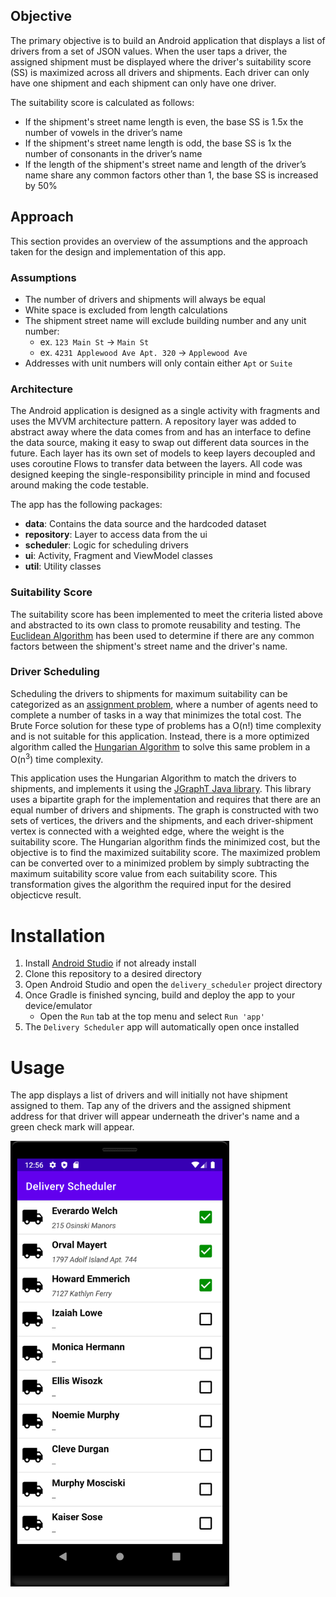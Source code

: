
## Objective
The primary objective is to build an Android application that displays a list of drivers from a set of JSON values. When the user taps a driver, the assigned shipment must be displayed where the driver's suitability score (SS) is maximized across all drivers and shipments. Each driver can only have one shipment and each shipment can only have one driver.

The suitability score is calculated as follows:
- If the shipment's street name length is even, the base SS is 1.5x the number of vowels in the driver’s name 
- If the shipment's street name length is odd, the base SS is 1x the number of consonants in the driver’s name
- If the length of the shipment's street name and length of the driver’s name share any common factors other than 1, the base SS is increased by 50% 

## Approach
This section provides an overview of the assumptions and the approach taken for the design and implementation of this app. 

### Assumptions
- The number of drivers and shipments will always be equal
- White space is excluded from length calculations
- The shipment street name will exclude building number and any unit number:
	- ex. `123 Main St` -> `Main St`
	- ex. `4231 Applewood Ave Apt. 320` -> `Applewood Ave` 
- Addresses with unit numbers will only contain either `Apt` or `Suite`


### Architecture
The Android application is designed as a single activity with fragments and uses the MVVM architecture pattern. A repository layer was added to abstract away where the data comes from and has an interface to define the data source, making it easy to swap out different data sources in the future. Each layer has its own set of models to keep layers decoupled and uses coroutine Flows to transfer data between the layers. All code was designed keeping the single-responsibility principle in mind and focused around making the code testable.

The app has the following packages:
- **data**: Contains the data source and the hardcoded dataset
- **repository**: Layer to access data from the ui
- **scheduler**: Logic for scheduling drivers
- **ui**: Activity, Fragment and ViewModel classes
- **util**: Utility classes

### Suitability Score
The suitability score has been implemented to meet the criteria listed above and abstracted to its own class to promote reusability and testing. The [Euclidean Algorithm](https://en.wikipedia.org/wiki/Euclidean_algorithm) has been used to determine if there are any common factors between the shipment's street name and the driver's name.

### Driver Scheduling
Scheduling the drivers to shipments for maximum suitability can be categorized as an [assignment problem](https://en.wikipedia.org/wiki/Assignment_problem), where a number of agents need to complete a number of tasks in a way that minimizes the total cost. The Brute Force solution for these type of problems has a O(n!) time complexity and is not suitable for this application. Instead, there is a more optimized algorithm called the [Hungarian Algorithm](https://en.wikipedia.org/wiki/Hungarian_algorithm) to solve this same problem in a O(n<sup>3</sup>) time complexity. 

This application uses the Hungarian Algorithm to match the drivers to shipments, and implements it using the [JGraphT Java library](https://jgrapht.org/javadoc/org.jgrapht.core/org/jgrapht/alg/matching/KuhnMunkresMinimalWeightBipartitePerfectMatching.html). This library uses a bipartite graph for the implementation and requires that there are an equal number of drivers and shipments. The graph is constructed with two sets of vertices, the drivers and the shipments, and each driver-shipment vertex is connected with a weighted edge, where the weight is the suitability score. The Hungarian algorithm finds the minimized cost, but the objective is to find the maximized suitability score. The maximized problem can be converted over to a minimized problem by simply subtracting the maximum suitability score value from each suitability score. This transformation gives the algorithm the required input for the desired objecticve result.

# Installation
1. Install [Android Studio](https://developer.android.com/studio) if not already install
2. Clone this repository to a desired directory
3. Open Android Studio and open the `delivery_scheduler` project directory
4. Once Gradle is finished syncing, build and deploy the app to your device/emulator
	- Open the `Run` tab at the top menu and select `Run 'app'`
5.  The `Delivery Scheduler` app will automatically open once installed

# Usage
The app displays a list of drivers and will initially not have shipment assigned to them. Tap any of the drivers and the assigned shipment address for that driver will appear underneath the driver's name and a green check mark will appear.

<p align="left">
  <img src="https://github.com/eklukovich/delivery_scheduler/blob/master/screenshot.png" width="350">
</p>
